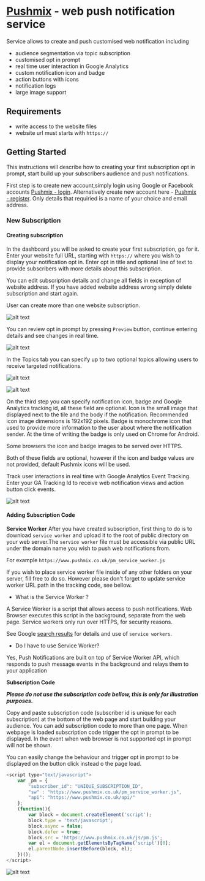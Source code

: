 # [Pushmix](https://www.pushmix.co.uk) - web push notification service
Service allows to create and push customised web notification including 
* audience segmentation via topic subscription 
* customised opt in prompt
* real time user interaction in Google Analytics
* custom notification icon and badge
* action buttons with icons
* notification logs
* large image support


## Requirements
* write access to the website files
* website url must starts with `https://`

## Getting Started
This instructions will describe how to creating your first subscription opt in prompt, 
start build up your subscribers audience and push notifications.

First step is to create new account,simply login using Google or Facebook accounts [Pushmix - login](https://dash.pushmix.co.uk/login).
Alternatively create new account here - [Pushmix - register](https://dash.pushmix.co.uk/register). Only details that requiried is a name of your choice and email address.

### New Subscription

#### Creating subscription

In the dashboard you will be asked to create your first subscription, go for it.
Enter your website full URL, starting with `https://` where you wish to display your notification opt in.
Enter opt in title and optional line of text to provide subscribers with more details about this subscription.

You can edit subscription details and change all fields in exception of website address. If you have added website address wrong simply delete subscription and start again.

User can create more than one website subscription.

![alt text](img/new_1.png "1.Details")

You can review opt in prompt by pressing `Preview` button, continue entering details and see changes in real time.


![alt text](img/new_2.png "Preview opt in prompt")

In the Topics tab you can specify up to two optional topics allowing users to receive targeted notifications.

![alt text](img/new_3.png "Topics")

![alt text](img/new_4.png "Topics")

On the third step you can specify notification icon, badge and Google Analytics tracking id, all these field are optional. Icon is the small image that displayed next to the tile and the body if the notification. Recommended icon image dimensions is 192x192 pixels. Badge is monochrome icon that used to provide more information to the user about where the notification sender. At the time of writing the badge is only used on Chrome for Android.

Some browsers the icon and badge images to be served over HTTPS.

Both of these fields are optional, however if the icon and badge values are not provided, default Pushmix icons will be used.

Track user interactions in real time with Google Analytics Event Tracking. Enter your GA Tracking Id to receive web notification views and action button click events.

 ![alt text](img/new_5.png "Extra")


#### Adding Subscription Code

**Service Worker**
After you have created subscription, first thing to do is to download `service worker` and upload it to the root of public directory on your web server.The `service worker` file must be accessible via public URL under the domain name you wish to push web notifications from.

For example `https://www.pushmix.co.uk/pm_service_worker.js`

If you wish to place service worker file inside of any other folders on your server, fill free to do so. However please don't forget to update service worker URL path in the tracking code, see bellow.

* What is the Service Worker ?

A Service Worker is a script that allows access to push notifications. Web Browser executes this script in the background, separate from the web page. Service workers only run over HTTPS, for security reasons.

See Google [search results](https://www.google.co.uk/search?safe=strict&ei=eC7GW_2iGszCgAaksp6QAQ&q=service+workers&oq=service+workes&gs_l=psy-ab.12...0.0..15074...0.0..0.0.0.......0......gws-wiz.NGcT7bDgRlo) for details and use of `service workers`.

* Do I have to use Service Worker?

Yes, Push Notifications are built on top of Service Worker API, which responds to push message events in the background and relays them to your application


**Subscription Code**

**_Please do not use the subscription code bellow, this is only for illustration purposes._**

Copy and paste subscription code (subscriber id is unique for each subscription) at the bottom of the web page and start building your audience. You can add subscription code to more than one page. When webpage is loaded subscription code trigger the opt in prompt to be displayed. In the event when web browser is not supported opt in prompt will not be shown.

You can easily change the behaviour and trigger opt in prompt to be displayed on the button click instead o the page load. 

```javascript
<script type="text/javascript">
    var _pm = {
        "subscriber_id": "UNIQUE_SUBSCRIPTION_ID",
        "sw" : "https://www.pushmix.co.uk/pm_service_worker.js",
        "api": "https://www.pushmix.co.uk/api/"
    };
    (function(){
        var block = document.createElement('script');
        block.type = 'text/javascript';
        block.async = false;
        block.defer = true;
        block.src = 'https://www.pushmix.co.uk/js/pm.js';
        var el = document.getElementsByTagName('script')[0];
        el.parentNode.insertBefore(block, el);
    })();  
</script> 
```

![alt text](img/new_4.png "Preview opt in prompt")